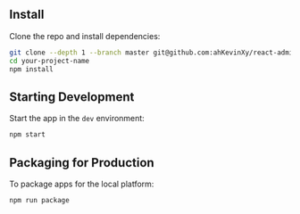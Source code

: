 
## Install

Clone the repo and install dependencies:

```bash
git clone --depth 1 --branch master git@github.com:ahKevinXy/react-admin-electron.git your-project-name
cd your-project-name
npm install
```

## Starting Development

Start the app in the `dev` environment:

```bash
npm start
```

## Packaging for Production

To package apps for the local platform:

```bash
npm run package
```
